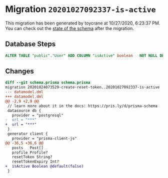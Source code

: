 # Migration `20201027092337-is-active`

This migration has been generated by toycrane at 10/27/2020, 6:23:37 PM.
You can check out the [state of the schema](./schema.prisma) after the migration.

## Database Steps

```sql
ALTER TABLE "public"."User" ADD COLUMN "isActive" boolean   NOT NULL DEFAULT false
```

## Changes

```diff
diff --git schema.prisma schema.prisma
migration 20201024073529-create-reset-token..20201027092337-is-active
--- datamodel.dml
+++ datamodel.dml
@@ -2,9 +2,9 @@
 // learn more about it in the docs: https://pris.ly/d/prisma-schema
 datasource db {
   provider = "postgresql"
-  url = "***"
+  url = "***"
 }
 generator client {
   provider = "prisma-client-js"
@@ -36,5 +36,6 @@
   posts   Post[]
   profile Profile?
   resetToken String?
   resetTokenExpiry Int?
+  isActive Boolean @default(false)
 }
```


